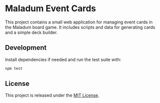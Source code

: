 # Maladum Event Cards

This project contains a small web application for managing event cards in the Maladum board game. It includes scripts and data for generating cards and a simple deck builder.

## Development

Install dependencies if needed and run the test suite with:

```bash
npm test
```

## License

This project is released under the [MIT License](LICENSE).

